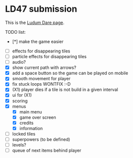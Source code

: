 # LD47 submission

This is the [Ludum Dare page](https://ldjam.com/events/ludum-dare/47/$223139).

TODO list:
 * [*] make the game easier
 * [ ] effects for disappearing tiles
 * [ ] particle effects for disappearing tiles
 * [ ] audio?
 * [x] show current path with arrows?
 * [x] add a space button so the game can be played on mobile
 * [x] smooth movement for player
 * [x] fix stuck loops WONTFIX :-D
 * [x] (X1) player dies if a tile is not build in a given interval
 * [x] ui for (X1)
 * [x] scoring
 * [x] menus
   * [x] main menu
   * [x] game over screen
   * [x] credits
   * [x] information
 * [ ] locked tiles
 * [ ] superpowers (to be defined)
 * [ ] levels?
 * [ ] queue of next items behind player